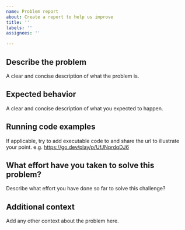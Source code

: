 ```yaml
---
name: Problem report
about: Create a report to help us improve
title: ''
labels: ''
assignees: ''

---
```


## Describe the problem

A clear and concise description of what the problem is.

## Expected behavior

A clear and concise description of what you expected to happen.

## Running code examples

If applicable, try to add executable code to and share the url to illustrate your point. e.g. https://go.dev/play/p/UfJNprdqDJ6

## What effort have you taken to solve this problem?

Describe what effort you have done so far to solve this challenge?

## Additional context

Add any other context about the problem here.

